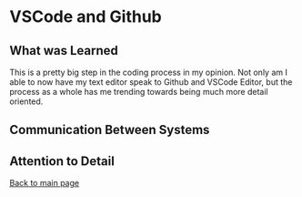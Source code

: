 # VSCode and Github

## **What was Learned**

This is a pretty big step in the coding process in my opinion. Not only am I able to now have my text editor speak to Github and VSCode Editor, but the process as a whole has me trending towards being much more detail oriented. 

## Communication Between Systems

## Attention to Detail

[Back to main page](README.md)